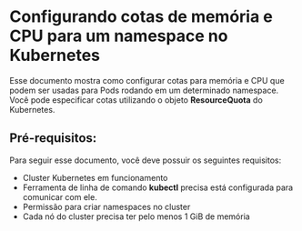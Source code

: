 # Configurando cotas de memória e CPU para um namespace no Kubernetes

Esse documento mostra como configurar cotas para memória e CPU que podem ser usadas para Pods rodando em um determinado namespace. Você pode especificar cotas utilizando o objeto **ResourceQuota** do Kubernetes.

## Pré-requisitos:

Para seguir esse documento, você deve possuir os seguintes requisitos:

* Cluster Kubernetes em funcionamento
* Ferramenta de linha de comando **kubectl** precisa está configurada para comunicar com ele.
* Permissão para criar namespaces no cluster
* Cada nó do cluster precisa ter pelo menos 1 GiB de memória